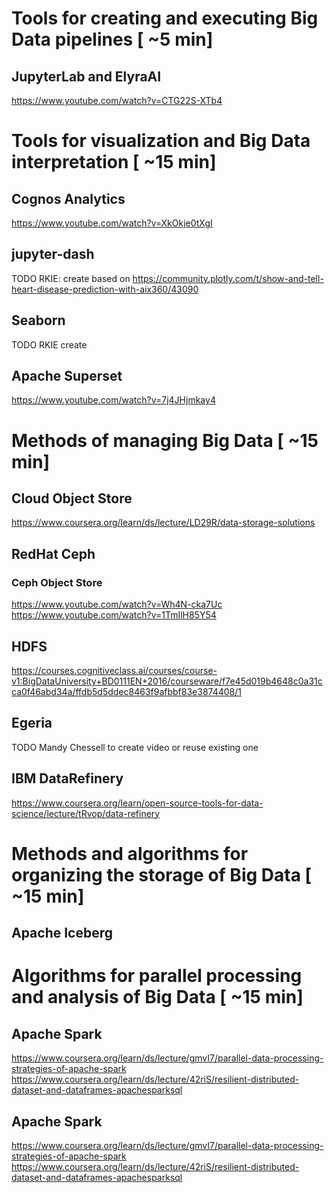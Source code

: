 # Tools for creating and executing Big Data pipelines [ ~5 min]

## JupyterLab and ElyraAI
https://www.youtube.com/watch?v=CTG22S-XTb4

# Tools for visualization and Big Data interpretation [ ~15 min]

## Cognos Analytics
https://www.youtube.com/watch?v=XkOkje0tXgI

## jupyter-dash
TODO RKIE: create based on 
https://community.plotly.com/t/show-and-tell-heart-disease-prediction-with-aix360/43090

## Seaborn
TODO RKIE create

## Apache Superset
https://www.youtube.com/watch?v=7j4JHjmkay4

# Methods of managing Big Data [ ~15 min]

## Cloud Object Store
https://www.coursera.org/learn/ds/lecture/LD29R/data-storage-solutions

## RedHat Ceph
### Ceph Object Store
https://www.youtube.com/watch?v=Wh4N-cka7Uc 
https://www.youtube.com/watch?v=1TmIlH85Y54

## HDFS
https://courses.cognitiveclass.ai/courses/course-v1:BigDataUniversity+BD0111EN+2016/courseware/f7e45d019b4648c0a31cca0f46abd34a/ffdb5d5ddec8463f9afbbf83e3874408/1

## Egeria
TODO Mandy Chessell to create video or reuse existing one

## IBM DataRefinery 
https://www.coursera.org/learn/open-source-tools-for-data-science/lecture/tRvop/data-refinery

# Methods and algorithms for organizing the storage of Big Data [ ~15 min]

## Apache Iceberg  

# Algorithms for parallel processing and analysis of Big Data [ ~15 min]

## Apache Spark
https://www.coursera.org/learn/ds/lecture/gmvI7/parallel-data-processing-strategies-of-apache-spark 
https://www.coursera.org/learn/ds/lecture/42riS/resilient-distributed-dataset-and-dataframes-apachesparksql

## Apache Spark
https://www.coursera.org/learn/ds/lecture/gmvI7/parallel-data-processing-strategies-of-apache-spark
https://www.coursera.org/learn/ds/lecture/42riS/resilient-distributed-dataset-and-dataframes-apachesparksql
